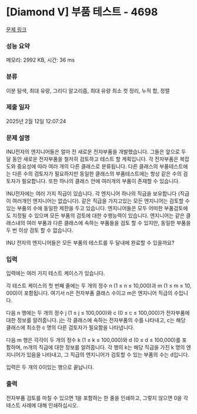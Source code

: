 # [Diamond V] 부품 테스트 - 4698 

[문제 링크](https://www.acmicpc.net/problem/4698) 

### 성능 요약

메모리: 2992 KB, 시간: 36 ms

### 분류

이분 탐색, 최대 유량, 그리디 알고리즘, 최대 유량 최소 컷 정리, 누적 합, 정렬

### 제출 일자

2025년 2월 12일 12:07:24

### 문제 설명

<p dir="ltr">INU전자의 엔지니어들은 얼마 전 새로운 전자부품을 개발했습니다. 그들은 앞으로 두 달 동안 새로운 전자부품을 철저히 검토하고 테스트 할 계획입니다. 각 전자부품은 복잡도와 중요성에 따라 여러 개의 다른 클래스로 분류됩니다. 다른 클래스의 부품테스트에는 다른 수의 검토자가 필요하지만 동일한 클래스의 부품테스트에는 항상 같은 수의 검토자가 필요합니다. 또한 하나의 클래스 안에 여러개의 부품이 존재할 수 있습니다.</p>

<p>INU전자에는 여러 가지 직급이 있습니다. 각 엔지니어 하나의 직급을 보유합니다 (직급이 여러개인 엔지니어는 없습니다). 같은 직급을 가지고있는 모든 엔지니어는 검토할 수 있는 부품의 수에 동일한 제한을 두고 있습니다. 엔지니어들은 모두 어떠한 부품검토에도 지정될 수 있으며 모든 부품의 검토에 대한 수행능력이 있습니다. 엔지니어는 같은 클래스내의 여러 부품과 다른 클래스에 속하는 부품들을 검토 할 수 있지만, 동일한 부품을 두 번 이상 검토 할 수 없습니다.</p>

<p>INU 전자의 엔지니어들은 모든 부품의 테스트를 두 달내에 완료할 수 있을까요?</p>

### 입력 

 <p dir="ltr">입력에는 여러 가지 테스트 케이스가 있습니다.</p>

<p dir="ltr">각 테스트 케이스의 첫 번째 줄에는 두 개의 정수 n (1 ≤ n ≤ 10,000)과 m (1 ≤ m ≤ 10, 000)이 포함됩니다. 여기서 n은 전자부품 클래스 수이고 m은 엔지니어 직급의 수입니다.</p>

<p dir="ltr">다음 n 행에는 두 개의 정수 j (1 ≤ j ≤ 100,000)와 c (0 ≤ c ≤ 100,000)가 전자부품에 대한 정보를 알려줍니다. j는 각 클래스에 속하는 전자부품의 수를 나타내고, c는 해당 클래스에 최소한 c 명의 다른 검토자가 필요함을 나타냅니다.</p>

<p dir="ltr">다음 m 행은 각각이 두 개의 정수 k (1 ≤ k ≤ 100,000)와 d (0 ≤ d ≤ 100,000)를 포함하며, m개의 직급에 대한 정보를 알려줍니다. 각 행의 k는 해당 직급을 가진 k 명의 엔지니어가 있음을 나타내고, 그 직급의 엔지니어가 검토할 수 있는 부품의 수는 d입니다.</p>

<p>입력은 두 개의 0이있는 행으로 끝납니다.</p>

### 출력 

 <p dir="ltr">전자부품 검토를 마칠 수 있으면 1을 포함하는 한 줄을 인쇄하고, 그렇지 않으면 0을 각 테스트 사례에 대해 인쇄하십시오.</p>

